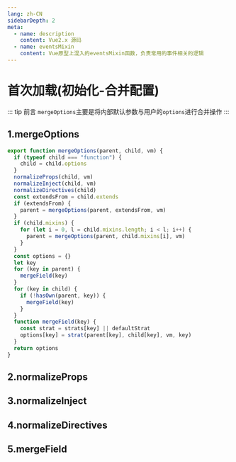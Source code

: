 ```yaml
---
lang: zh-CN
sidebarDepth: 2
meta:
  - name: description
    content: Vue2.x 源码
  - name: eventsMixin
    content: Vue原型上混入的eventsMixin函数，负责常用的事件相关的逻辑
---
```


# 首次加载(初始化-合并配置)

::: tip 前言
`mergeOptions`主要是将内部默认参数与用户的`options`进行合并操作
:::

## 1.mergeOptions

```js
export function mergeOptions(parent, child, vm) {
  if (typeof child === "function") {
    child = child.options
  }
  normalizeProps(child, vm)
  normalizeInject(child, vm)
  normalizeDirectives(child)
  const extendsFrom = child.extends
  if (extendsFrom) {
    parent = mergeOptions(parent, extendsFrom, vm)
  }
  if (child.mixins) {
    for (let i = 0, l = child.mixins.length; i < l; i++) {
      parent = mergeOptions(parent, child.mixins[i], vm)
    }
  }
  const options = {}
  let key
  for (key in parent) {
    mergeField(key)
  }
  for (key in child) {
    if (!hasOwn(parent, key)) {
      mergeField(key)
    }
  }
  function mergeField(key) {
    const strat = strats[key] || defaultStrat
    options[key] = strat(parent[key], child[key], vm, key)
  }
  return options
}
```

## 2.normalizeProps

## 3.normalizeInject

## 4.normalizeDirectives

## 5.mergeField

<!-- <Vssue /> -->
